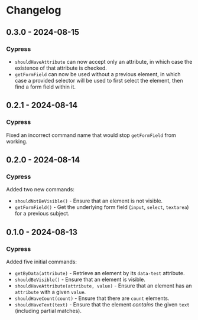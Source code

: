 # Changelog

## 0.3.0 - 2024-08-15

### Cypress

- `shouldHaveAttribute` can now accept only an attribute, in which case the existence of that attribute is checked.
- `getFormField` can now be used without a previous element, in which case a provided selector will be used to first select the element, then find a form field within it.

## 0.2.1 - 2024-08-14

### Cypress

Fixed an incorrect command name that would stop `getFormField` from working.

## 0.2.0 - 2024-08-14

### Cypress

Added two new commands:

- `shouldNotBeVisible()` - Ensure that an element is not visible.
- `getFormField()` - Get the underlying form field (`input`, `select`, `textarea`) for a previous subject.

## 0.1.0 - 2024-08-13

### Cypress

Added five initial commands:

- `getByData(attribute)` - Retrieve an element by its `data-test` attribute.
- `shouldBeVisible()` - Ensure that an element is visible.
- `shouldHaveAttribute(attribute, value)` - Ensure that an element has an `attribute` with a given `value`.
- `shouldHaveCount(count)` - Ensure that there are `count` elements.
- `shouldHaveText(text)` - Ensure that the element _contains_ the given `text` (including partial matches).
